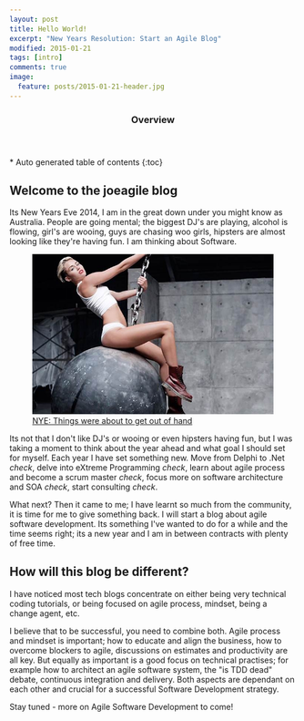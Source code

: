 ```yaml
---
layout: post
title: Hello World!
excerpt: "New Years Resolution: Start an Agile Blog"
modified: 2015-01-21
tags: [intro]
comments: true
image:
  feature: posts/2015-01-21-header.jpg
---
```


<section id="table-of-contents" class="toc">
  <header>
    <h3>Overview</h3>
  </header>
<div id="drawer" markdown="1">
*  Auto generated table of contents
{:toc}
</div>
</section><!-- /#table-of-contents -->

## Welcome to the joeagile blog

Its New Years Eve 2014, I am in the great down under you might know as Australia.  People are going mental; the biggest DJ's are playing, alcohol is flowing, girl's are wooing, guys are chasing woo girls, hipsters are almost looking like they're having fun.  I am thinking about Software.

<figure>
	<a href="https://www.youtube.com/watch?v=W6DmHGYy_xk" target="_blank"><img src="../images/posts/2015-01-21-wrecking-ball.jpg"></a>
	<figcaption><a href="https://www.youtube.com/watch?v=W6DmHGYy_xk" target="_blank">NYE: Things were about to get out of hand</a></figcaption>
</figure>

Its not that I don't like DJ's or wooing or even hipsters having fun, but I was taking a moment to think about the year ahead and what goal I should set for myself.  Each year I have set something new.  Move from Delphi to .Net *check*, delve into eXtreme Programming *check*, learn about agile process and become a scrum master *check*, focus more on software architecture and SOA *check*, start consulting *check*.

What next?  Then it came to me; I have learnt so much from the community, it is time for me to give something back.  I will start a blog about agile software development.  Its something I've wanted to do for a while and the time seems right; its a new year and I am in between contracts with plenty of free time.

## How will this blog be different?

I have noticed most tech blogs concentrate on either being very technical coding tutorials, or being focused on agile process, mindset, being a change agent, etc.

I believe that to be successful, you need to combine both.  Agile process and mindset is important; how to educate and align the business, how to overcome blockers to agile, discussions on estimates and productivity are all key.  But equally as important is a good focus on technical practises; for example how to architect an agile software system, the "is TDD dead" debate, continuous integration and delivery.  Both aspects are dependant on each other and crucial for a successful Software Development strategy.

Stay tuned - more on Agile Software Development to come!